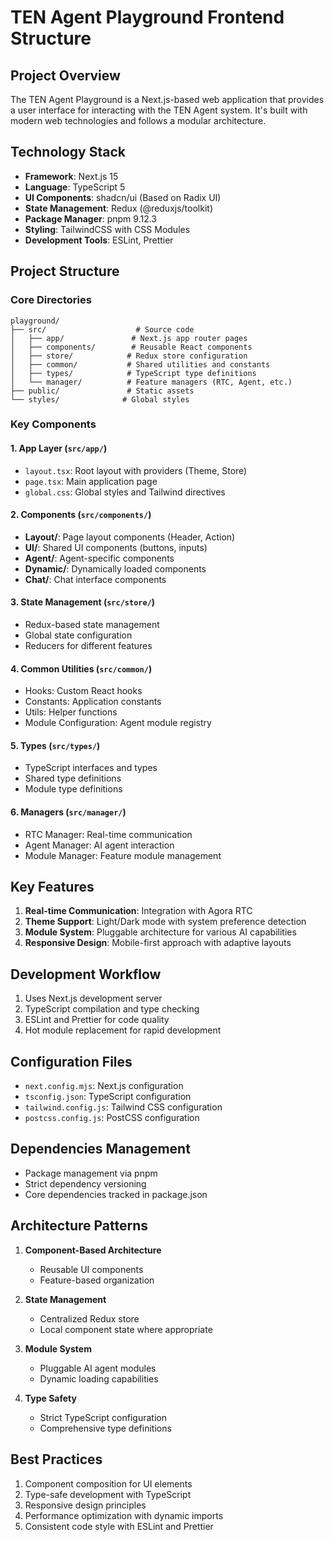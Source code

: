 # TEN Agent Playground Frontend Structure

## Project Overview
The TEN Agent Playground is a Next.js-based web application that provides a user interface for interacting with the TEN Agent system. It's built with modern web technologies and follows a modular architecture.

## Technology Stack
- **Framework**: Next.js 15
- **Language**: TypeScript 5
- **UI Components**: shadcn/ui (Based on Radix UI)
- **State Management**: Redux (@reduxjs/toolkit)
- **Package Manager**: pnpm 9.12.3
- **Styling**: TailwindCSS with CSS Modules
- **Development Tools**: ESLint, Prettier

## Project Structure

### Core Directories
```
playground/
├── src/                    # Source code
│   ├── app/               # Next.js app router pages
│   ├── components/        # Reusable React components
│   ├── store/            # Redux store configuration
│   ├── common/           # Shared utilities and constants
│   ├── types/            # TypeScript type definitions
│   └── manager/          # Feature managers (RTC, Agent, etc.)
├── public/               # Static assets
└── styles/              # Global styles
```

### Key Components

#### 1. App Layer (`src/app/`)
- `layout.tsx`: Root layout with providers (Theme, Store)
- `page.tsx`: Main application page
- `global.css`: Global styles and Tailwind directives

#### 2. Components (`src/components/`)
- **Layout/**: Page layout components (Header, Action)
- **UI/**: Shared UI components (buttons, inputs)
- **Agent/**: Agent-specific components
- **Dynamic/**: Dynamically loaded components
- **Chat/**: Chat interface components

#### 3. State Management (`src/store/`)
- Redux-based state management
- Global state configuration
- Reducers for different features

#### 4. Common Utilities (`src/common/`)
- Hooks: Custom React hooks
- Constants: Application constants
- Utils: Helper functions
- Module Configuration: Agent module registry

#### 5. Types (`src/types/`)
- TypeScript interfaces and types
- Shared type definitions
- Module type definitions

#### 6. Managers (`src/manager/`)
- RTC Manager: Real-time communication
- Agent Manager: AI agent interaction
- Module Manager: Feature module management

## Key Features
1. **Real-time Communication**: Integration with Agora RTC
2. **Theme Support**: Light/Dark mode with system preference detection
3. **Module System**: Pluggable architecture for various AI capabilities
4. **Responsive Design**: Mobile-first approach with adaptive layouts

## Development Workflow
1. Uses Next.js development server
2. TypeScript compilation and type checking
3. ESLint and Prettier for code quality
4. Hot module replacement for rapid development

## Configuration Files
- `next.config.mjs`: Next.js configuration
- `tsconfig.json`: TypeScript configuration
- `tailwind.config.js`: Tailwind CSS configuration
- `postcss.config.js`: PostCSS configuration

## Dependencies Management
- Package management via pnpm
- Strict dependency versioning
- Core dependencies tracked in package.json

## Architecture Patterns
1. **Component-Based Architecture**
   - Reusable UI components
   - Feature-based organization

2. **State Management**
   - Centralized Redux store
   - Local component state where appropriate

3. **Module System**
   - Pluggable AI agent modules
   - Dynamic loading capabilities

4. **Type Safety**
   - Strict TypeScript configuration
   - Comprehensive type definitions

## Best Practices
1. Component composition for UI elements
2. Type-safe development with TypeScript
3. Responsive design principles
4. Performance optimization with dynamic imports
5. Consistent code style with ESLint and Prettier